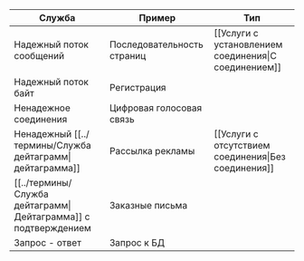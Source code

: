 | **Служба**                                                     | **Пример**                 | **Тип**                                              |
| -------------------------------------------------------------- | -------------------------- | ---------------------------------------------------- |
| Надежный поток сообщений                                       | Последовательность страниц | [[Услуги с установлением соединения\|С соединением]] |
| Надежный поток байт                                            | Регистрация                |                                                      |
| Ненадежное соединения                                          | Цифровая голосовая связь   |                                                      |
| Ненадежный [[../термины/Служба дейтаграмм\|дейтаграмма]]       | Рассылка рекламы           | [[Услуги с отсутствием соединения\|Без соединения]]  |
| [[../термины/Служба дейтаграмм\|Дейтаграмма]] с подтверждением | Заказные письма            |                                                      |
| Запрос - ответ                                                 | Запрос к БД                |                                                      |
